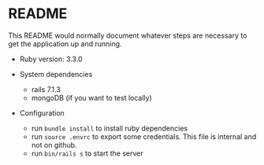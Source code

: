 # README

This README would normally document whatever steps are necessary to get the
application up and running.

* Ruby version: 3.3.0

* System dependencies
  * rails 7.1.3
  * mongoDB (if you want to test locally)

* Configuration
  * run `bundle install` to install ruby dependencies
  * run `source .envrc` to export some credentials. This file is internal and not on github.
  * run `bin/rails s` to start the server
